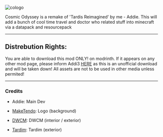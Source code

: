 
![cologo](https://github.com/user-attachments/assets/b4cd7d3c-d631-41d1-b4c0-aa063905cce8)

Cosmic Odyssey is a remake of 'Tardis Reimagined' by me - Addie.
This will add a bunch of cool time travel and doctor who related stuff into minecraft via a datapack and resourcepack
*****
## Distrebution Rights:
You are able to download this mod ONLY! on modrinth. If it appears on any other mod page, please inform Addi3 [HERE](https://discord.com/invite/cRPjGDy37p) as this is an unofficial download and will be taken down!
All assets are not to be used in other media unless permited!
**********
### Credits

- Addie: Main Dev

- [MakeTendo](https://www.youtube.com/@Maketendo): Logo (background)

- [DWCM](https://www.reddit.com/r/doctorwhoclientmod/): DWCM (interior / exterior)

- [Tardim](https://www.planetminecraft.com/project/tardim---time-and-relative-dimension-in-minecraft/): Tardim (exterior)
